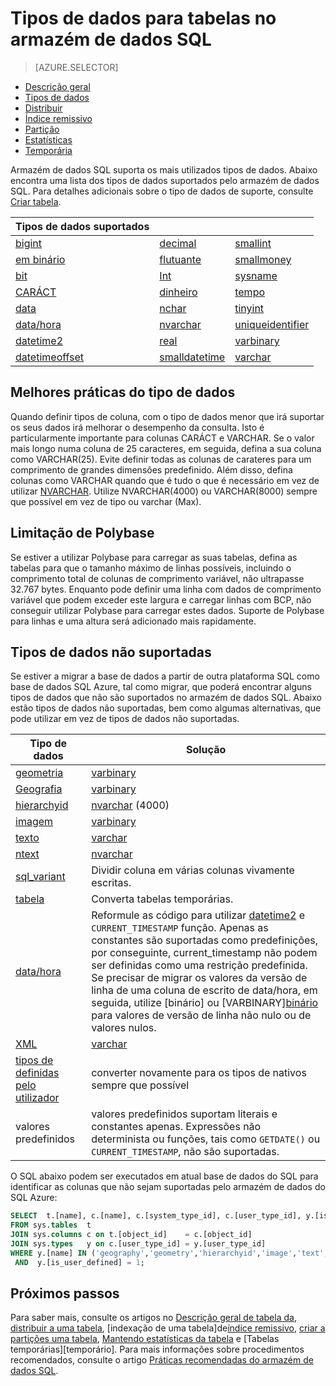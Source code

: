 <properties
   pageTitle="Tipos de dados para tabelas no armazém de dados SQL | Microsoft Azure"
   description="Começar a trabalhar com tipos de dados para tabelas armazém de dados do SQL Azure."
   services="sql-data-warehouse"
   documentationCenter="NA"
   authors="jrowlandjones"
   manager="barbkess"
   editor=""/>

<tags
   ms.service="sql-data-warehouse"
   ms.devlang="NA"
   ms.topic="article"
   ms.tgt_pltfrm="NA"
   ms.workload="data-services"
   ms.date="06/29/2016"
   ms.author="jrj;barbkess;sonyama"/>

# <a name="data-types-for-tables-in-sql-data-warehouse"></a>Tipos de dados para tabelas no armazém de dados SQL

> [AZURE.SELECTOR]
- [Descrição geral][]
- [Tipos de dados][]
- [Distribuir][]
- [Índice remissivo][]
- [Partição][]
- [Estatísticas][]
- [Temporária][]

Armazém de dados SQL suporta os mais utilizados tipos de dados.  Abaixo encontra uma lista dos tipos de dados suportados pelo armazém de dados SQL.  Para detalhes adicionais sobre o tipo de dados de suporte, consulte [Criar tabela][].

|**Tipos de dados suportados**|||
|---|---|---|
[bigint][]|[decimal][]|[smallint][]|
[em binário][]|[flutuante][]|[smallmoney][]|
[bit][]|[Int][]|[sysname][]|
[CARÁCT][]|[dinheiro][]|[tempo][]|
[data][]|[nchar][]|[tinyint][]|
[data/hora][]|[nvarchar][]|[uniqueidentifier][]|
[datetime2][]|[real][]|[varbinary][]|
[datetimeoffset][]|[smalldatetime][]|[varchar][]|


## <a name="data-type-best-practices"></a>Melhores práticas do tipo de dados

 Quando definir tipos de coluna, com o tipo de dados menor que irá suportar os seus dados irá melhorar o desempenho da consulta. Isto é particularmente importante para colunas CARÁCT e VARCHAR. Se o valor mais longo numa coluna de 25 caracteres, em seguida, defina a sua coluna como VARCHAR(25). Evite definir todas as colunas de carateres para um comprimento de grandes dimensões predefinido. Além disso, defina colunas como VARCHAR quando que é tudo o que é necessário em vez de utilizar [NVARCHAR][].  Utilize NVARCHAR(4000) ou VARCHAR(8000) sempre que possível em vez de tipo ou varchar (Max).

## <a name="polybase-limitation"></a>Limitação de Polybase

Se estiver a utilizar Polybase para carregar as suas tabelas, defina as tabelas para que o tamanho máximo de linhas possíveis, incluindo o comprimento total de colunas de comprimento variável, não ultrapasse 32.767 bytes.  Enquanto pode definir uma linha com dados de comprimento variável que podem exceder este largura e carregar linhas com BCP, não conseguir utilizar Polybase para carregar estes dados.  Suporte de Polybase para linhas e uma altura será adicionado mais rapidamente.

## <a name="unsupported-data-types"></a>Tipos de dados não suportadas

Se estiver a migrar a base de dados a partir de outra plataforma SQL como base de dados SQL Azure, tal como migrar, que poderá encontrar alguns tipos de dados que não são suportados no armazém de dados SQL.  Abaixo estão tipos de dados não suportadas, bem como algumas alternativas, que pode utilizar em vez de tipos de dados não suportadas.

|Tipo de dados|Solução|
|---|---|
|[geometria][]|[varbinary][]|
|[Geografia][]|[varbinary][]|
|[hierarchyid][]|[nvarchar][] (4000)|
|[imagem][ntext,text,image]|[varbinary][]|
|[texto][ntext,text,image]|[varchar][]|
|[ntext][ntext,text,image]|[nvarchar][]|
|[sql_variant][]|Dividir coluna em várias colunas vivamente escritas.|
|[tabela][]|Converta tabelas temporárias.|
|[data/hora][]|Reformule as código para utilizar [datetime2][] e `CURRENT_TIMESTAMP` função.  Apenas as constantes são suportadas como predefinições, por conseguinte, current_timestamp não podem ser definidas como uma restrição predefinida. Se precisar de migrar os valores da versão de linha de uma coluna de escrito de data/hora, em seguida, utilize [binário][](8) ou [VARBINARY][binário](8) para valores de versão de linha não nulo ou de valores nulos.|
|[XML][]|[varchar][]|
|[tipos de definidas pelo utilizador][]|converter novamente para os tipos de nativos sempre que possível|
|valores predefinidos|valores predefinidos suportam literais e constantes apenas.  Expressões não determinista ou funções, tais como `GETDATE()` ou `CURRENT_TIMESTAMP`, não são suportadas.|

O SQL abaixo podem ser executados em atual base de dados do SQL para identificar as colunas que não sejam suportadas pelo armazém de dados do SQL Azure:

```sql
SELECT  t.[name], c.[name], c.[system_type_id], c.[user_type_id], y.[is_user_defined], y.[name]
FROM sys.tables  t
JOIN sys.columns c on t.[object_id]    = c.[object_id]
JOIN sys.types   y on c.[user_type_id] = y.[user_type_id]
WHERE y.[name] IN ('geography','geometry','hierarchyid','image','text','ntext','sql_variant','timestamp','xml')
 AND  y.[is_user_defined] = 1;
```

## <a name="next-steps"></a>Próximos passos

Para saber mais, consulte os artigos no [Descrição geral de tabela da][Descrição geral], [distribuir a uma tabela][distribuir], [indexação de uma tabela]de[índice remissivo], [criar a partições uma tabela][partição], [Mantendo estatísticas da tabela][Estatísticas] e [Tabelas temporárias][temporário].  Para mais informações sobre procedimentos recomendados, consulte o artigo [Práticas recomendadas do armazém de dados SQL][].

<!--Image references-->

<!--Article references-->
[Descrição geral]: ./sql-data-warehouse-tables-overview.md
[Tipos de dados]: ./sql-data-warehouse-tables-data-types.md
[Distribuir]: ./sql-data-warehouse-tables-distribute.md
[Índice remissivo]: ./sql-data-warehouse-tables-index.md
[Partição]: ./sql-data-warehouse-tables-partition.md
[Estatísticas]: ./sql-data-warehouse-tables-statistics.md
[Temporária]: ./sql-data-warehouse-tables-temporary.md
[Práticas recomendadas do armazém de dados SQL]: ./sql-data-warehouse-best-practices.md

<!--MSDN references-->

<!--Other Web references-->
[Criar tabela]: https://msdn.microsoft.com/library/mt203953.aspx
[bigint]: https://msdn.microsoft.com/library/ms187745.aspx
[em binário]: https://msdn.microsoft.com/library/ms188362.aspx
[bit]: https://msdn.microsoft.com/library/ms177603.aspx
[CARÁCT]: https://msdn.microsoft.com/library/ms176089.aspx
[data]: https://msdn.microsoft.com/library/bb630352.aspx
[data/hora]: https://msdn.microsoft.com/library/ms187819.aspx
[datetime2]: https://msdn.microsoft.com/library/bb677335.aspx
[datetimeoffset]: https://msdn.microsoft.com/library/bb630289.aspx
[decimal]: https://msdn.microsoft.com/library/ms187746.aspx
[flutuante]: https://msdn.microsoft.com/library/ms173773.aspx
[geometria]: https://msdn.microsoft.com/library/cc280487.aspx
[Geografia]: https://msdn.microsoft.com/library/cc280766.aspx
[hierarchyid]: https://msdn.microsoft.com/library/bb677290.aspx
[Int]: https://msdn.microsoft.com/library/ms187745.aspx
[dinheiro]: https://msdn.microsoft.com/library/ms179882.aspx
[nchar]: https://msdn.microsoft.com/library/ms186939.aspx
[nvarchar]: https://msdn.microsoft.com/library/ms186939.aspx
[ntext,text,image]: https://msdn.microsoft.com/library/ms187993.aspx
[real]: https://msdn.microsoft.com/library/ms173773.aspx
[smalldatetime]: https://msdn.microsoft.com/library/ms182418.aspx
[smallint]: https://msdn.microsoft.com/library/ms187745.aspx
[smallmoney]: https://msdn.microsoft.com/library/ms179882.aspx
[sql_variant]: https://msdn.microsoft.com/library/ms173829.aspx
[sysname]: https://msdn.microsoft.com/library/ms186939.aspx
[tabela]: https://msdn.microsoft.com/library/ms175010.aspx
[tempo]: https://msdn.microsoft.com/library/bb677243.aspx
[data/hora]: https://msdn.microsoft.com/library/ms182776.aspx
[tinyint]: https://msdn.microsoft.com/library/ms187745.aspx
[uniqueidentifier]: https://msdn.microsoft.com/library/ms187942.aspx
[varbinary]: https://msdn.microsoft.com/library/ms188362.aspx
[varchar]: https://msdn.microsoft.com/library/ms186939.aspx
[XML]: https://msdn.microsoft.com/library/ms187339.aspx
[tipos de definidas pelo utilizador]: https://msdn.microsoft.com/library/ms131694.aspx
